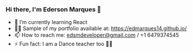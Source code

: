 ### Hi there, I'm Ederson Marques 👋

- 🌱 I’m currently learning React
- 👨‍💻 Sample of my portfolio available at: https://edmarques14.github.io/
- 📫 How to reach me: edsmdeveloper@gmail.com / +1 6479374545
- ⚡ Fun fact: I am a Dance teacher too 🕺💃 

